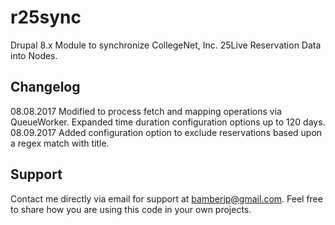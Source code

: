 # r25sync
Drupal 8.x Module to synchronize CollegeNet, Inc. 25Live Reservation Data into Nodes.

## Changelog

08.08.2017 Modified to process fetch and mapping operations via QueueWorker. Expanded time duration configuration options up to 120 days.
08.09.2017 Added configuration option to exclude reservations based upon a regex match with title.

## Support
<p>Contact me directly via email for support at <a href="mailto:bamberjp@gmail.com">bamberjp@gmail.com</a>. Feel free to share how you are using this code in your own projects. </p>
